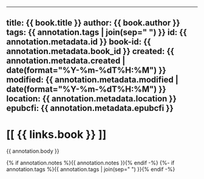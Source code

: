 <!-- readstor
group: nested
output-mode: nested-grouped
render-context: annotation
nested-directory-template: "{{ book.author }} - {{ book.title }}"
filename-template-book: "{{ book.author }} - {{ book.title }}"
filename-template-annotation: "{{ annotation.metadata.created | date(format='%Y-%m-%d-%H%M%S') }}-{{ book.slug_title }}"
extension: md
-->

---
title: {{ book.title }}
author: {{ book.author }}
tags: {{ annotation.tags | join(sep=" ") }}
id: {{ annotation.metadata.id }}
book-id: {{ annotation.metadata.book_id }}
created: {{ annotation.metadata.created | date(format="%Y-%m-%dT%H:%M") }}
modified: {{ annotation.metadata.modified | date(format="%Y-%m-%dT%H:%M") }}
location: {{ annotation.metadata.location }}
epubcfi: {{ annotation.metadata.epubcfi }}
---

# [[ {{ links.book }} ]]

{{ annotation.body }}

{% if annotation.notes %}{{ annotation.notes }}{% endif -%}
{%- if annotation.tags %}{{ annotation.tags | join(sep=" ") }}{% endif -%}
